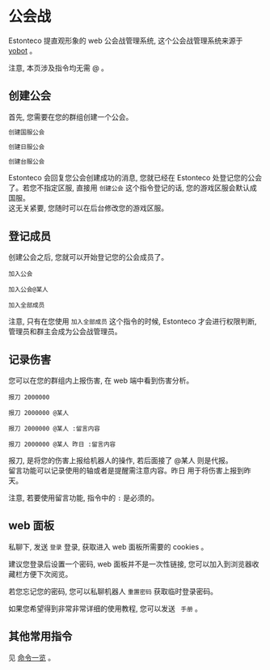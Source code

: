# 公会战

Estonteco 提直观形象的 web 公会战管理系统, 这个公会战管理系统来源于 [yobot](https://yobot.wim/) 。

注意, 本页涉及指令均无需 @ 。

## 创建公会

首先, 您需要在您的群组创建一个公会。

```powershell
创建国服公会

创建日服公会

创建台服公会
```

Estonteco 会回复您公会创建成功的消息, 您就已经在 Estonteco 处登记您的公会了。若您不指定区服, 直接用 ```创建公会``` 这个指令登记的话, 您的游戏区服会默认成国服。<br>这无关紧要, 您随时可以在后台修改您的游戏区服。

## 登记成员

创建公会之后, 您就可以开始登记您的公会成员了。

```shell
加入公会

加入公会@某人

加入全部成员
```

注意, 只有在您使用 ```加入全部成员``` 这个指令的时候, Estonteco 才会进行权限判断, 管理员和群主会成为公会战管理员。

## 记录伤害

您可以在您的群组内上报伤害, 在 web 端中看到伤害分析。

```shell
报刀 2000000

报刀 2000000 @某人

报刀 2000000 @某人 :留言内容

报刀 2000000 @某人 昨日 :留言内容
```

报刀, 是将您的伤害上报给机器人的操作, 若后面接了 @某人 则是代报。<br>留言功能可以记录使用的轴或者是提醒需注意内容。昨日 用于将伤害上报到昨天。

注意, 若要使用留言功能, 指令中的 `:` 是必须的。

## web 面板

私聊下, 发送 ```登录``` 登录, 获取进入 web 面板所需要的 cookies 。

建议您登录后设置一个密码, web 面板并不是一次性链接, 您可以加入到浏览器收藏栏方便下次阅览。

若您忘记您的密码, 您可以私聊机器人 ```重置密码``` 获取临时登录密码。

如果您希望得到非常非常详细的使用教程, 您可以发送 ` 手册` 。

## 其他常用指令

见 [命令一览](https://mirai.michikawachin.art/yobot/help/) 。


